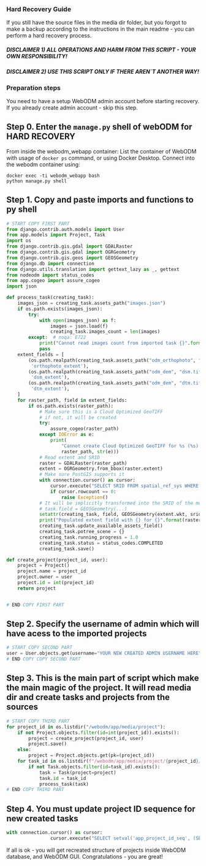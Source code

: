 ### Hard Recovery Guide

If you still have the source files in the media dir folder, 
but you forgot to make a backup according to the instructions in the main readme - you can perform a hard recovery process.

##### DISCLAIMER 1) ALL OPERATIONS AND HARM FROM THIS SCRIPT - YOUR OWN RESPONSIBILITY!
##### DISCLAIMER 2) USE THIS SCRIPT ONLY IF THERE AREN`T ANOTHER WAY!

### Preparation steps
You need to have a setup WebODM admin account before starting recovery.
If you already create admin account - skip this step.

## Step 0. Enter the `manage.py` shell of webODM for HARD RECOVERY
From inside the webodm_webapp container:
List the container of WebODM with usage of `docker ps` command, or using Docker Desktop.
Connect into the webodm container using:
```
docker exec -ti webodm_webapp bash
python manage.py shell
```


## Step 1. Copy and paste imports and functions to py shell

```python
# START COPY FIRST PART
from django.contrib.auth.models import User
from app.models import Project, Task
import os
from django.contrib.gis.gdal import GDALRaster
from django.contrib.gis.gdal import OGRGeometry
from django.contrib.gis.geos import GEOSGeometry
from django.db import connection
from django.utils.translation import gettext_lazy as _, gettext
from nodeodm import status_codes
from app.cogeo import assure_cogeo
import json

def process_task(creating_task):
    images_json = creating_task.assets_path("images.json")
    if os.path.exists(images_json):
        try:
            with open(images_json) as f:
                images = json.load(f)
                creating_task.images_count = len(images)
        except:  # noqa: E722
            print("Cannot read images count from imported task {}".format(creating_task))
            pass
    extent_fields = [
        (os.path.realpath(creating_task.assets_path("odm_orthophoto", "odm_orthophoto.tif")),
         'orthophoto_extent'),
        (os.path.realpath(creating_task.assets_path("odm_dem", "dsm.tif")),
         'dsm_extent'),
        (os.path.realpath(creating_task.assets_path("odm_dem", "dtm.tif")),
         'dtm_extent'),
    ]
    for raster_path, field in extent_fields:
        if os.path.exists(raster_path):
            # Make sure this is a Cloud Optimized GeoTIFF
            # if not, it will be created
            try:
                assure_cogeo(raster_path)
            except IOError as e:
                print(
                    "Cannot create Cloud Optimized GeoTIFF for %s (%s). This will result in degraded visualization performance." % (
                    raster_path, str(e)))
            # Read extent and SRID
            raster = GDALRaster(raster_path)
            extent = OGRGeometry.from_bbox(raster.extent)
            # Make sure PostGIS supports it
            with connection.cursor() as cursor:
                cursor.execute("SELECT SRID FROM spatial_ref_sys WHERE SRID = %s", [raster.srid])
                if cursor.rowcount == 0:
                    raise Exception()
            # It will be implicitly transformed into the SRID of the model’s field
            # task.field = GEOSGeometry(...)
            setattr(creating_task, field, GEOSGeometry(extent.wkt, srid=raster.srid))
            print("Populated extent field with {} for {}".format(raster_path, creating_task))
            creating_task.update_available_assets_field()
            creating_task.potree_scene = {}
            creating_task.running_progress = 1.0
            creating_task.status = status_codes.COMPLETED
            creating_task.save()

def create_project(project_id, user):
    project = Project()
    project.name = project_id
    project.owner = user
    project.id = int(project_id)
    return project


# END COPY FIRST PART
```
## Step 2. Specify the username of admin which will have acess to the imported projects
```python
# START COPY SECOND PART
user = User.objects.get(username="YOUR NEW CREATED ADMIN USERNAME HERE")
# END COPY COPY SECOND PART
```

## Step 3. This is the main part of script which make the main magic of the project. It will read media dir and create tasks and projects from the sources
```python
# START COPY THIRD PART
for project_id in os.listdir("/webodm/app/media/project"):
    if not Project.objects.filter(id=int(project_id)).exists():
        project = create_project(project_id, user)
        project.save()
    else:
        project = Project.objects.get(pk=(project_id))
    for task_id in os.listdir(f"/webodm/app/media/project/{project_id}/task"):
        if not Task.objects.filter(id=task_id).exists():
            task = Task(project=project)
            task.id = task_id
            process_task(task)
# END COPY THIRD PART
```
## Step 4. You must update project ID sequence for new created tasks
```python
with connection.cursor() as cursor:
                cursor.execute("SELECT setval('app_project_id_seq', (SELECT MAX(id) FROM app_project)+1)")
```
If all is ok - you will get recreated structure of projects inside WebODM database, and WebODM GUI.
Congratulations - you are great!
